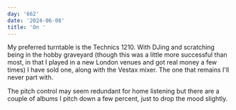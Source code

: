 ```yaml
---
day: '662'
date: '2024-06-08'
title: 'On '
---
```


My preferred turntable is the Technics 1210. With DJing and scratching being in the hobby graveyard (though this was a little more successful than most, in that I played in a new London venues and got real money a few times) I have sold one, along with the Vestax mixer. The one that remains I'll never part with.

The pitch control may seem redundant for home listening but there are a couple of albums I pitch down a few percent, just to drop the mood slightly.
